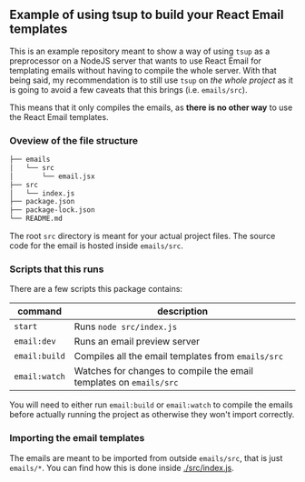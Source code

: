 ## Example of using tsup to build your React Email templates

This is an example repository meant to show a way of using `tsup` as a preprocessor
on a NodeJS server that wants to use React Email for templating emails without
having to compile the whole server. With that being said, my recommendation is to still
use `tsup` on _the whole project_ as it is going to avoid a few caveats that this brings (i.e. `emails/src`).

This means that it only compiles the emails, as **there is no other way** to use
the React Email templates.

### Oveview of the file structure

```bash
├── emails
│   └── src
│       └── email.jsx
├── src
│   └── index.js
├── package.json
├── package-lock.json
└── README.md
```

The root `src` directory is meant for your actual project files.
The source code for the email is hosted inside `emails/src`.

### Scripts that this runs

There are a few scripts this package contains:

| command       | description                                                        |
| ------------- | ------------------------------------------------------------------ |
| `start`       | Runs `node src/index.js`                                           |
| `email:dev`   | Runs an email preview server                                       |
| `email:build` | Compiles all the email templates from `emails/src`                 |
| `email:watch` | Watches for changes to compile the email templates on `emails/src` |

You will need to either run `email:build` or `email:watch` to compile the emails
before actually running the project as otherwise they won't import correctly.

### Importing the email templates

The emails are meant to be imported from outside `emails/src`, that is just `emails/*`.
You can find how this is done inside [./src/index.js](./src/index.js).
